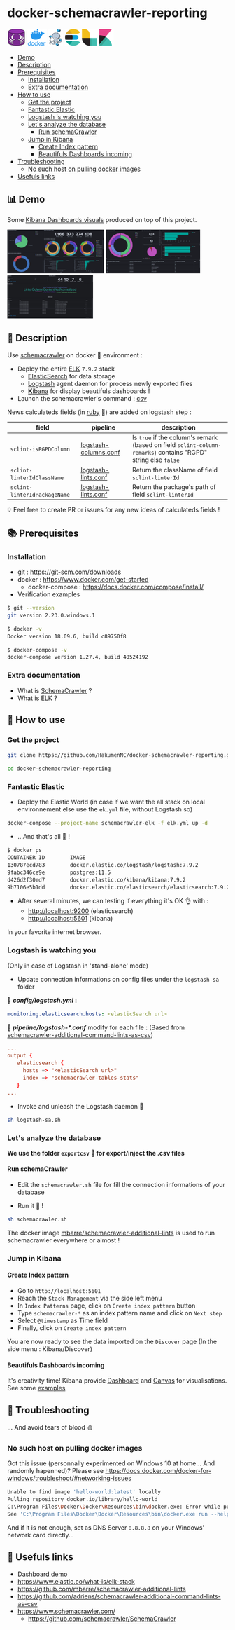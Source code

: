 # docker-schemacrawler-reporting

[![Schemacrawler](https://github.com/HakumenNC/logo-gallery/raw/main/img/schemacrawler/schemacrawler.png)](https://www.schemacrawler.com "Schemacrawler")
[![docker](https://github.com/HakumenNC/logo-gallery/raw/main/img/docker/docker.png)](https://www.docker.com "Docker")
[![dockercompose](https://github.com/HakumenNC/logo-gallery/raw/main/img/docker-compose/docker-compose.png)](https://docs.docker.com/compose "Docker compose")
[![elk](https://github.com/HakumenNC/logo-gallery/raw/main/img/elk/elk.png)](https://www.elastic.co "ELK")

* [Demo](#bar_chart-demo)
* [Description](#speech_balloon-description)
* [Prerequisites](#books-prerequisites)
  * [Installation](#installation)
  * [Extra documentation](#extra-documentation)
* [How to use](#rocket-how-to-use)
  * [Get the project](#get-the-project)
  * [Fantastic Elastic](#fantastic-elastic)
  * [Logstash is watching you](#logstash-is-watching-you)
  * [Let's analyze the database](#lets-analyze-the-database)
    * [Run schemaCrawler](#run-schemaCrawler)
  * [Jump in Kibana](#jump-in-Kibana)
    * [Create Index pattern](#create-index-pattern)
    * [Beautifuls Dashboards incoming](#beautifuls-dashboards-incoming)
* [Troubleshooting](#gun-Troubleshooting)
  * [No such host on pulling docker images](#no-such-host-on-pulling-docker-images)
* [Usefuls links](#link-usefuls-links)

## :bar_chart: Demo

Some [Kibana Dashboards visuals](https://hakumennc.github.io/docker-schemacrawler-reporting/) produced on top of this project.

<img src="img/dashboard-lints.PNG" alt="lints" title="lints" height="100" /> <img src="img/dashboard-rgpd.PNG" alt="lints" title="RGPD" height="100" /> <img src="img/dashboard.png" alt="dashboard" title="dashboard" height="100" />

## :speech_balloon: Description

Use [schemacrawler](https://www.schemacrawler.com) on docker :whale: environment :

* Deploy the entire [ELK](https://www.elastic.co/what-is/elk-stack) `7.9.2` stack
  * [**E**lasticSearch](https://www.elastic.co/what-is/elasticsearch) for data storage
  * [**L**ogstash](https://www.elastic.co/logstash) agent daemon for process newly exported files
  * [**K**ibana](https://www.elastic.co/kibana) for display beautifuls dashboards !
* Launch the schemacrawler's command : [csv](https://github.com/adriens/schemacrawler-additional-command-lints-as-csv)

News calculateds fields (in [ruby](https://www.ruby-lang.org/) :gem:) are added on logstash step :

| field | pipeline | description |
| - | - | - |
| `sclint-isRGPDColumn` | [logstash-columns.conf](logstash/pipeline/logstash-columns.conf) | Is `true` if the column's remark (based on field `sclint-column-remarks`) contains "RGPD" string else `false` |
| `sclint-linterIdClassName` | [logstash-lints.conf](logstash/pipeline/logstash-lints.conf) | Return the className of field `sclint-linterId` |
| `sclint-linterIdPackageName` | [logstash-lints.conf](logstash/pipeline/logstash-lints.conf) | Return the package's path of field `sclint-linterId` |

:bulb: Feel free to create PR or issues for any new ideas of calculateds fields !

## :books: Prerequisites

### Installation

* git : <https://git-scm.com/downloads>
* docker : <https://www.docker.com/get-started>
  * docker-compose : <https://docs.docker.com/compose/install/>
* Verification examples

```sh
$ git --version
git version 2.23.0.windows.1
```

```sh
$ docker -v
Docker version 18.09.6, build c89750f8
```

```sh
$ docker-compose -v
docker-compose version 1.27.4, build 40524192
```

### Extra documentation

* What is [SchemaCrawler](https://www.schemacrawler.com/faq.html#whats-schemacrawler) ?
* What is [ELK](https://www.elastic.co/what-is/elk-stack) ?

## :rocket: How to use

### Get the project

```sh
git clone https://github.com/HakumenNC/docker-schemacrawler-reporting.git
```

```sh
cd docker-schemacrawler-reporting
```

### Fantastic Elastic

* Deploy the Elastic World (in case if we want the all stack on local environnement else use the `ek.yml` file, without Logstash so)

```sh
docker-compose --project-name schemacrawler-elk -f elk.yml up -d
```

* ...And that's all :clap: !

```sh
$ docker ps
CONTAINER ID        IMAGE                                                 COMMAND                  CREATED             STATUS              PORTS                              NAMES
130787ecd783        docker.elastic.co/logstash/logstash:7.9.2             "/usr/local/bin/dock…"   About an hour ago   Up 41 minutes       5044/tcp, 9600/tcp                 logstash
9fabc346ce9e        postgres:11.5                                         "docker-entrypoint.s…"   3 hours ago         Up 35 minutes       0.0.0.0:5432->5432/tcp             optisee_optisee-postgresql_1
d426d2f30ed7        docker.elastic.co/kibana/kibana:7.9.2                 "/usr/local/bin/dumb…"   2 days ago          Up 41 minutes       0.0.0.0:5601->5601/tcp             kibana
9b7106e5b1dd        docker.elastic.co/elasticsearch/elasticsearch:7.9.2   "/tini -- /usr/local…"   3 days ago          Up 41 minutes       0.0.0.0:9200->9200/tcp, 9300/tcp   elasticsearch
```

* After several minutes, we can testing if everything it's OK :ok_hand: with :
  * <http://localhost:9200> (elasticsearch)
  * <http://localhost:5601> (kibana)

In your favorite internet browser.

### Logstash is watching you

(Only in case of Logstash in '**s**tand-**a**lone' mode)

* Update connection informations on config files under the `logstash-sa` folder
  
**:page_with_curl: *config/logstash.yml* :**

```yml
monitoring.elasticsearch.hosts: <elasticSearch url>
```

**:page_with_curl: *pipeline/logstash-\*.conf*** modify for each file : (Based from [schemacrawler-additional-command-lints-as-csv](<https://github.com/adriens/schemacrawler-additional-command-lints-as-csv>))

```conf
...
output {
   elasticsearch {
     hosts => "<elasticSearch url>"
     index => "schemacrawler-tables-stats"
   }
...
```

* Invoke and unleash the Logstash daemon :imp:

```sh
sh logstash-sa.sh
```

### Let's analyze the database

**We use the folder `exportcsv` :file_folder: for export/inject the .csv files**

#### Run schemaCrawler

* Edit the `schemacrawler.sh` file for fill the connection informations of your database

* Run it :rocket: !

```sh
sh schemacrawler.sh
```

The docker image [mbarre/schemacrawler-additional-lints](https://hub.docker.com/r/mbarre/schemacrawler-additional-lints) is used to run schemacrawler everywhere or almost !

### Jump in Kibana

#### Create Index pattern

* Go to `http://localhost:5601`
* Reach the `Stack Management` via the side left menu
* In `Index Patterns` page, click on `Create index pattern` button
* Type `schemacrawler-*` as an index pattern name and click on `Next step`
* Select `@timestamp` as Time field
* Finally, click on `Create index pattern`

You are now ready to see the data imported on the `Discover` page (In the side menu : Kibana/Discover)

#### Beautifuls Dashboards incoming

It's creativity time! Kibana provide [Dashboard](https://www.elastic.co/guide/en/kibana/current/dashboard-create-new-dashboard.html) and [Canvas](https://www.elastic.co/fr/what-is/kibana-canvas) for visualisations.
See some [examples](https://hakumennc.github.io/docker-schemacrawler-reporting/)

## :gun: Troubleshooting

... And avoid tears of blood :drop_of_blood:

### No such host on pulling docker images

Got this issue (personnally experimented on Windows 10 at home... And randomly hapenned)? Please see https://docs.docker.com/docker-for-windows/troubleshoot/#networking-issues

```sh
Unable to find image 'hello-world:latest' locally
Pulling repository docker.io/library/hello-world
C:\Program Files\Docker\Docker\Resources\bin\docker.exe: Error while pulling image: Get https://index.docker.io/v1/repositories/library/hello-world/images: dial tcp: lookup index.docker.io on 10.0.75.1:53: no such host.
See 'C:\Program Files\Docker\Docker\Resources\bin\docker.exe run --help'.
```

And if it is not enough, set as DNS Server `8.8.8.8` on your Windows' network card directly...

## :link: Usefuls links

* [Dashboard demo](https://hakumennc.github.io/docker-schemacrawler-reporting/)
* <https://www.elastic.co/what-is/elk-stack>
* <https://github.com/mbarre/schemacrawler-additional-lints>
* <https://github.com/adriens/schemacrawler-additional-command-lints-as-csv>
* <https://www.schemacrawler.com/>
  * <https://github.com/schemacrawler/SchemaCrawler>
